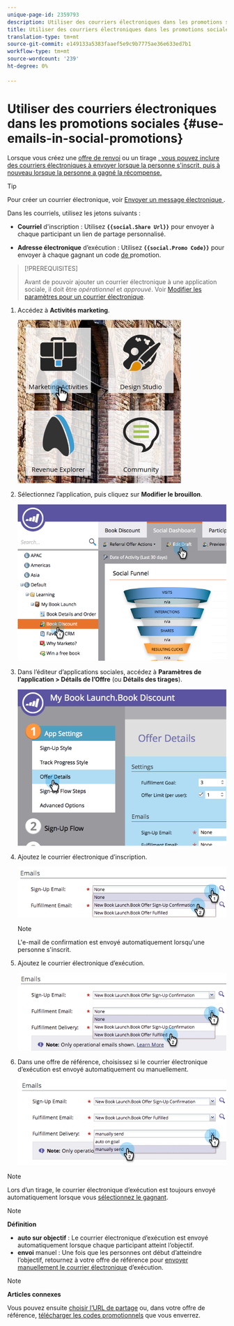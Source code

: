 ```yaml
---
unique-page-id: 2359793
description: Utiliser des courriers électroniques dans les promotions sociales - Documents marketing - Documentation du produit
title: Utiliser des courriers électroniques dans les promotions sociales
translation-type: tm+mt
source-git-commit: e149133a5383faaef5e9c9b7775ae36e633ed7b1
workflow-type: tm+mt
source-wordcount: '239'
ht-degree: 0%

---
```



# Utiliser des courriers électroniques dans les promotions sociales {#use-emails-in-social-promotions}

Lorsque vous créez une [offre de renvoi](../../../../product-docs/demand-generation/social/referral-offers/create-a-referral-offer.md) ou un tirage [, vous pouvez inclure des courriers électroniques à envoyer lorsque la personne s&#39;inscrit, puis à nouveau lorsque la personne a gagné la récompense.](../../../../product-docs/demand-generation/social/sweepstakes/create-sweepstakes.md)

>[!TIP]
>
>Pour créer un courrier électronique, voir [Envoyer un message électronique ](../../../../getting-started/quick-wins/send-an-email.md).

Dans les courriels, utilisez les jetons suivants :

* **Courriel** d&#39;inscription : Utilisez  **`{{social.Share Url}}`** pour envoyer à chaque participant un lien de partage personnalisé.

* **Adresse électronique** d’exécution : Utilisez  **`{{social.Promo Code}}`** pour envoyer à chaque gagnant un code [ de ](use-promo-codes-for-offer-fulfillment.md)promotion.

>[!PREREQUISITES]
>
>Avant de pouvoir ajouter un courrier électronique à une application sociale, il doit être *opérationnel* et *approuvé*. Voir [Modifier les paramètres pour un courrier électronique](../../../../product-docs/email-marketing/general/functions-in-the-editor/make-an-email-operational.md).

1. Accédez à **Activités marketing**.

   ![](assets/ma.png)

1. Sélectionnez l’application, puis cliquez sur **Modifier le brouillon**.

   ![](assets/image2014-9-19-16-3a12-3a33.png)

1. Dans l’éditeur d’applications sociales, accédez à **Paramètres de l’application > Détails de l’Offre** (ou **Détails des tirages**).

   ![](assets/image2014-9-19-16-3a12-3a41.png)

1. Ajoutez le courrier électronique d’inscription.

   ![](assets/image2014-9-19-16-3a12-3a49.png)

   >[!NOTE]
   >
   >L&#39;e-mail de confirmation est envoyé automatiquement lorsqu&#39;une personne s&#39;inscrit.

1. Ajoutez le courrier électronique d’exécution.

   ![](assets/image2014-9-19-16-3a15-3a26.png)

1. Dans une offre de référence, choisissez si le courrier électronique d’exécution est envoyé automatiquement ou manuellement.

   ![](assets/image2014-9-19-16-3a15-3a36.png)

>[!NOTE]
>
>Lors d’un tirage, le courrier électronique d’exécution est toujours envoyé automatiquement lorsque vous [sélectionnez le gagnant](../../../../product-docs/demand-generation/social/sweepstakes/select-sweepstakes-winners.md).

>[!NOTE]
>
>**Définition**
>
>* **auto sur objectif** : Le courrier électronique d’exécution est envoyé automatiquement lorsque chaque participant atteint l’objectif.
>* **envoi** manuel : Une fois que les personnes ont début d’atteindre l’objectif, retournez à votre offre de référence pour  [envoyer manuellement le courrier électronique](../../../../product-docs/demand-generation/social/referral-offers/send-referral-offer-fulfillment-email.md) d’exécution.

>



>[!NOTE]
>
>**Articles connexes**
>
>Vous pouvez ensuite [choisir l’URL de partage](choose-the-share-url-for-a-social-app.md) ou, dans votre offre de référence, [télécharger les codes promotionnels](use-promo-codes-for-offer-fulfillment.md) que vous enverrez.

